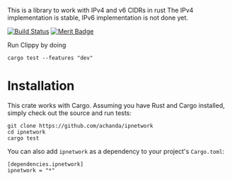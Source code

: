 This is a library to work with IPv4 and v6 CIDRs in rust
The IPv4 implementation is stable, IPv6 implementation is not done yet.

[![Build Status](https://travis-ci.org/achanda/ipnetwork.svg?branch=master)](https://travis-ci.org/achanda/ipnetwork)
[![Merit Badge](http://meritbadge.herokuapp.com/ipnetwork)](https://crates.io/crates/ipnetwork)

Run Clippy by doing
```
cargo test --features "dev"
```

Installation
=============
This crate works with Cargo. Assuming you have Rust and Cargo installed, simply check out the source and run tests:
```
git clone https://github.com/achanda/ipnetwork
cd ipnetwork
cargo test
```

You can also add `ipnetwork` as a dependency to your project's `Cargo.toml`:
```
[dependencies.ipnetwork]
ipnetwork = "*"
```
